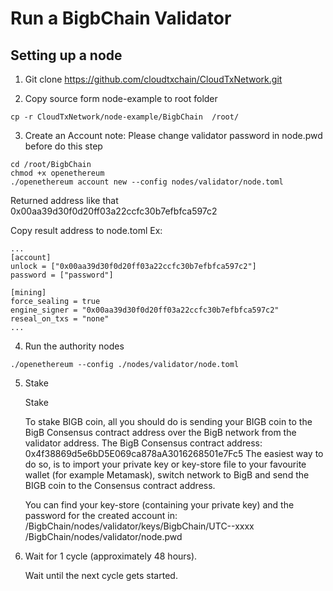 # Run a BigbChain Validator
## Setting up a node
1. Git clone https://github.com/cloudtxchain/CloudTxNetwork.git

2. Copy source form node-example to root folder
```
cp -r CloudTxNetwork/node-example/BigbChain  /root/
```
3. Create an Account
note: Please change validator password in node.pwd before do this step

```
cd /root/BigbChain
chmod +x openethereum
./openethereum account new --config nodes/validator/node.toml
```
Returned address like that 0x00aa39d30f0d20ff03a22ccfc30b7efbfca597c2

Copy result address to node.toml
Ex:
```
...
[account]
unlock = ["0x00aa39d30f0d20ff03a22ccfc30b7efbfca597c2"]
password = ["password"]

[mining]
force_sealing = true
engine_signer = "0x00aa39d30f0d20ff03a22ccfc30b7efbfca597c2"
reseal_on_txs = "none"
...
```
4. Run the authority nodes
```
./openethereum --config ./nodes/validator/node.toml

```
5. Stake

    Stake

    To stake BIGB coin, all you should do is sending your BIGB coin to the BigB Consensus contract address over the BigB network from the validator address.
    The BigB Consensus contract address: 0x4f38869d5e6bD5E069ca878aA3016268501e7Fc5
    The easiest way to do so, is to import your private key or key-store file to your favourite wallet (for example Metamask), switch network to BigB and send the BIGB coin to the Consensus contract address.

    You can find your key-store (containing your private key) and the password for the created account in:
    /BigbChain/nodes/validator/keys/BigbChain/UTC--xxxx
    /BigbChain/nodes/validator/node.pwd

6. Wait for 1 cycle (approximately 48 hours).

    Wait until the next cycle gets started.
